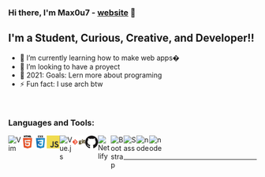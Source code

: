 ### Hi there, I'm Max0u7 - [website] 👋

## I'm a Student, Curious, Creative, and Developer!!

- 🌱 I’m currently learning how to make web apps�
- 👯 I’m looking to have a proyect
- 🥅 2021: Goals: Lern more about programing
- ⚡ Fun fact: I use arch btw


<br />

### Languages and Tools:

[<img align="left" alt="Vim" width="26px" src="https://upload.wikimedia.org/wikipedia/commons/thumb/9/9f/Vimlogo.svg/1200px-Vimlogo.svg.png" />][webdevplaylist]
[<img align="left" alt="HTML5" width="26px" src="https://raw.githubusercontent.com/github/explore/80688e429a7d4ef2fca1e82350fe8e3517d3494d/topics/html/html.png" />][webdevplaylist]
[<img align="left" alt="CSS3" width="26px" src="https://raw.githubusercontent.com/github/explore/80688e429a7d4ef2fca1e82350fe8e3517d3494d/topics/css/css.png" />][cssplaylist]
[<img align="left" alt="JavaScript" width="26px" src="https://raw.githubusercontent.com/github/explore/80688e429a7d4ef2fca1e82350fe8e3517d3494d/topics/javascript/javascript.png" />][jsplaylist]
[<img align="left" alt="Vue.js" width="26px" src="https://upload.wikimedia.org/wikipedia/commons/thumb/9/95/Vue.js_Logo_2.svg/1200px-Vue.js_Logo_2.svg.png" />][webdevplaylist]
[<img align="left" alt="Git" width="26px" src="https://raw.githubusercontent.com/github/explore/80688e429a7d4ef2fca1e82350fe8e3517d3494d/topics/git/git.png" />][webdevplaylist]
[<img align="left" alt="GitHub" width="26px" src="https://raw.githubusercontent.com/github/explore/78df643247d429f6cc873026c0622819ad797942/topics/github/github.png" />][webdevplaylist]
[<img align="left" alt="Netlify" width="26px" src="https://cdn.freebiesupply.com/logos/thumbs/1x/netlify-logo.png" />][webdevplaylist]
[<img align="left" alt="Bootstrap" width="26px" src="https://sdtimes.com/wp-content/uploads/2018/01/bootstrap-stack-490x412.png" />][webdevplaylist]
[<img align="left" alt="Sass" width="26px" src="https://vanseodesign.com/blog/wp-content/uploads/2015/09/sass-logo-2.png" />][webdevplaylist]
[<img align="left" alt="node" width="26px" src="https://upload.wikimedia.org/wikipedia/commons/thumb/d/d9/Node.js_logo.svg/1200px-Node.js_logo.svg.png" />][webdevplaylist]
[<img align="left" alt="node" width="26px" src="https://blog.kedare.net/images/blog/logo-mysql-pgsql.png" />][webdevplaylist]

<br />
<br />

---

[website]: https://www.ignaciolostorto.com/
[twitter]: https://twitter.com/max0u7
[youtube]: https://youtube.com/codeSTACKr
[linkedin]: https://linkedin.com/in/codeSTACKr
[webdevplaylist]: https://www.youtube.com/playlist?list=PLkwxH9e_vrAJ0WbEsFA9W3I1W-g_BTsbt
[jsplaylist]: https://www.youtube.com/playlist?list=PLkwxH9e_vrALRJKu7wfXby3MKeflhTu6B
[cssplaylist]: https://www.youtube.com/playlist?list=PLkwxH9e_vrALSdvZuEh6gqQdmDoDIoqz4
[reactplaylist]: https://www.youtube.com/playlist?list=PLkwxH9e_vrAK4TdffpxKY3QGyHCpxFcQ0
